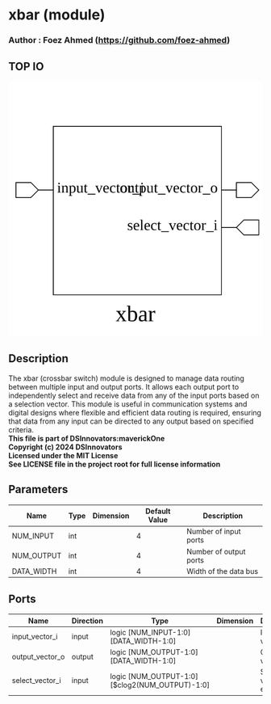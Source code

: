 # xbar (module)

### Author : Foez Ahmed (https://github.com/foez-ahmed)

## TOP IO
<img src="./xbar_top.svg">

## Description

The xbar (crossbar switch) module is designed to manage data routing between multiple input and
output ports. It allows each output port to independently select and receive data from any of the
input ports based on a selection vector. This module is useful in communication systems and digital
designs where flexible and efficient data routing is required, ensuring that data from any input can
be directed to any output based on specified criteria.
<br>**This file is part of DSInnovators:maverickOne**
<br>**Copyright (c) 2024 DSInnovators**
<br>**Licensed under the MIT License**
<br>**See LICENSE file in the project root for full license information**

## Parameters
|Name|Type|Dimension|Default Value|Description|
|-|-|-|-|-|
|NUM_INPUT|int||4|Number of input ports|
|NUM_OUTPUT|int||4|Number of output ports|
|DATA_WIDTH|int||4|Width of the data bus|

## Ports
|Name|Direction|Type|Dimension|Description|
|-|-|-|-|-|
|input_vector_i|input|logic [NUM_INPUT-1:0][DATA_WIDTH-1:0]|| Input data vectors|
|output_vector_o|output|logic [NUM_OUTPUT-1:0][DATA_WIDTH-1:0]|| Output data vectors|
|select_vector_i|input|logic [NUM_OUTPUT-1:0][$clog2(NUM_OUTPUT)-1:0]|| Selection vector for each output|
